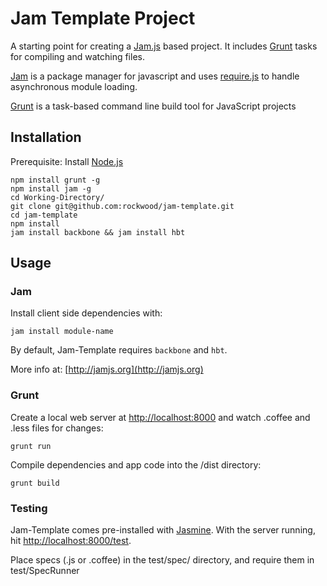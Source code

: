 Jam Template Project
====================

A starting point for creating a [Jam.js](http://jamjs.org) based project. It includes [Grunt](http://gruntjs.com) tasks for compiling and watching files.

[Jam](http://jamjs.org) is a package manager for javascript and uses [require.js](http://requirejs.org/) to handle asynchronous module loading.

[Grunt](http://gruntjs.com) is a task-based command line build tool for JavaScript projects

Installation
------------

Prerequisite: Install [Node.js](http://nodejs.org/)

    npm install grunt -g
    npm install jam -g
    cd Working-Directory/
    git clone git@github.com:rockwood/jam-template.git
    cd jam-template
    npm install
    jam install backbone && jam install hbt

Usage
-----
### Jam
Install client side dependencies with:
    
    jam install module-name

By default, Jam-Template requires `backbone` and `hbt`.

More info at: [http://jamjs.org](http://jamjs.org)

### Grunt
Create a local web server at [http://localhost:8000](http://localhost:8000) and watch .coffee and .less files for changes:
    
    grunt run

Compile dependencies and app code into the /dist directory:
    
    grunt build

### Testing

Jam-Template comes pre-installed with [Jasmine](http://pivotal.github.com/jasmine/). With the server running, hit [http://localhost:8000/test](http://localhost:8000/test).

Place specs (.js or .coffee) in the test/spec/ directory, and require them in test/SpecRunner